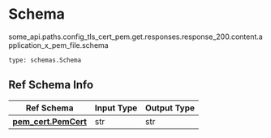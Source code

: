 # Schema
some_api.paths.config_tls_cert_pem.get.responses.response_200.content.application_x_pem_file.schema
```
type: schemas.Schema
```

## Ref Schema Info
Ref Schema | Input Type | Output Type
---------- | ---------- | -----------
[**pem_cert.PemCert**](../../../../../../../../components/schema/pem_cert.md) | str | str
